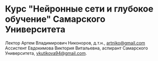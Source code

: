 # Курс "Нейронные сети и глубокое обучение" Самарского Университета
Лектор Артем Владимирович Никоноров, д.т.н., artniko@gmail.com
Ассистент Евдокимова Виктория Витальевна, аспирант Самарского Университета, vkutikova94@gmail.com.
